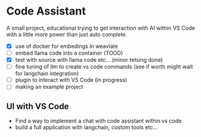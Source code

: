 # Code Assistant
A small project, educational trying to get interaction with AI within VS Code with a little more power than just auto complete.
- [x] use of docker for embedings in weaviate
- [ ] embed llama code into a container (TOOD)
- [x] test with source with llama code etc... (minor tetsing done)
- [ ] fine tuning of llm to create vs code commands (see if worth might wait for langchain integration)
- [ ] plugin to interact with VS Code (in progress)
- [ ] making an example project

## UI with VS Code
- Find a way to implement a chat with code assistant within vs code
- build a full application with langchain, custom tools etc...
